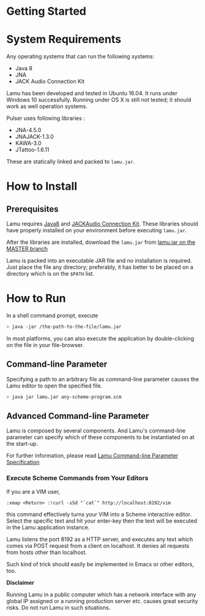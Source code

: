 Getting Started
===============

# System Requirements #
Any operating systems that can run the following systems:
- Java 8
- JNA
- JACK Audio Connection Kit

Lamu has been developed and tested in Ubuntu 16.04. It runs under Windows 10
successfully. Running under OS X is still not tested; it should work as well 
operation systems.

Pulser uses following libraries :

- JNA-4.5.0
- JNAJACK-1.3.0
- KAWA-3.0
- JTattoo-1.6.11

These are statically linked and packed to `lamu.jar`.

# How to Install #

## Prerequisites ##
Lamu requires [Java8](https://www.java.com/en/download/) and [JACKAudio
Connection Kit](http://jackaudio.org/). These libraries should have properly 
installed on your environment before executing `lamu.jar`.

After the libraries are installed, download the `lamu.jar` from
[lamu.jar on the MASTER branch](https://github.com/lambda-music/lamu/blob/master/workspace/lamu/lamu.jar)

Lamu is packed into an executable JAR file and no installation is required.  
Just place the file any directory; preferably, it has better to be placed on a 
directory which is on the `$PATH` list.

# How to Run #

In a shell command prompt, execute

```bash
> java -jar /the-path-to-the-file/lamu.jar
```

In most platforms, you can also execute the application by double-clicking on
the file in your file-browser. 

## Command-line Parameter ##

Specifying a path to an arbitrary file as command-line parameter causes the 
Lamu editor to open the specified file.

```bash
> java jar lamu.jar any-scheme-program.scm
```

## Advanced Command-line Parameter ##
Lamu is composed by several components. And Lamu's command-line parameter can 
specify which of these components to be instantiated on at the start-up.

For further information, please read [Lamu Command-line Parameter 
Specification](./arguments.md)


### Execute Scheme Commands from Your Editors ###

If you are a VIM user, 
```VIM
:xmap <Return> :!curl -sSd "`cat`" http://localhost:8192/vim
```
this command effectively turns your VIM into a Scheme interactive editor. 
Select the specific text and hit your enter-key then the text will be executed 
in the Lamu application instance.

Lamu listens the port 8192 as a HTTP server, and executes any text which
comes via POST request from a client on localhost. It denies all requests from
hosts other than localhost.

Such kind of trick should easily be implemented in Emacs or other editors, too.

**Disclaimer**

Running Lamu in a public computer which has a network interface with any
global IP assigned or a running production server etc. causes great security
risks. Do not run Lamu in such situations.

